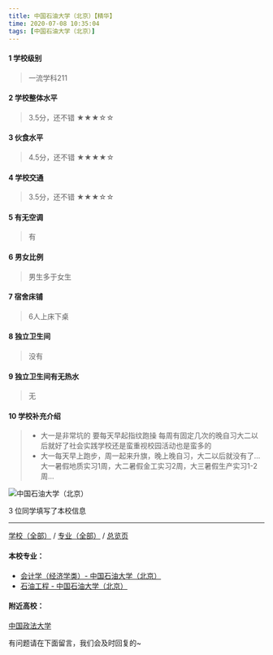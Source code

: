 ```yaml
---
title: 中国石油大学（北京）【精华】
time: 2020-07-08 10:35:04
tags: [中国石油大学（北京）]
---
```

#### 1 学校级别
> 一流学科211


#### 2 学校整体水平
> 3.5分，还不错
★★★☆☆


#### 3 伙食水平
>  4.5分，还不错
★★★★☆


#### 4 学校交通
> 3.5分，还不错
★★★☆☆


#### 5 有无空调
> 有


#### 6 男女比例
> 男生多于女生


#### 7 宿舍床铺
> 6人上床下桌
 

#### 8 独立卫生间
> 没有


#### 9 独立卫生间有无热水
> 无


#### 10 学校补充介绍
> - 大一是非常坑的 要每天早起指纹跑操 每周有固定几次的晚自习大二以后就好了社会实践学校还是蛮重视校园活动也是蛮多的
> - 大一每天早上跑步，周一起来升旗，晚上晚自习，大二以后就没有了…大一暑假地质实习1周，大二暑假金工实习2周，大三暑假生产实习1-2周…


![中国石油大学（北京）](http://upload-images.jianshu.io/upload_images/6510336-30dcdf7cf095f230.jpg?imageMogr2/auto-orient/strip%7CimageView2/2/w/1240)

3 位同学填写了本校信息
***
[学校（全部）](https://univgo.github.io/2020/07/08/3efa6bcca419) / [专业（全部）](https://univgo.github.io/2020/07/08/2d4c6d3552c2) / [总览页](https://univgo.github.io/2020/07/08/445daeb4fa00)
#### 本校专业：
- [会计学（经济学类）- 中国石油大学（北京）](https://univgo.github.io/2020/07/08/0f3705d4ade4)
- [石油工程 - 中国石油大学（北京）](https://univgo.github.io/2020/07/08/5e01593ac752)

#### 附近高校：
[中国政法大学](https://univgo.github.io/2020/07/08/中国政法大学)


有问题请在下面留言，我们会及时回复的~
